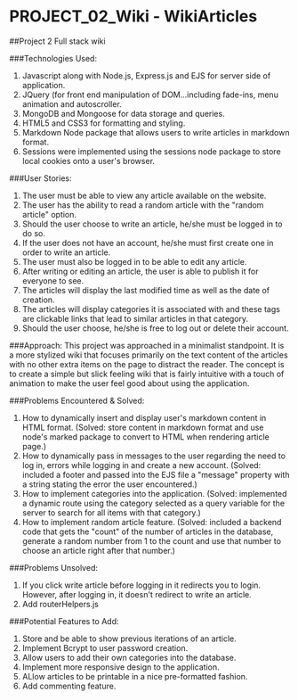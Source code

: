# PROJECT_02_Wiki - WikiArticles
##Project 2 Full stack wiki 

###Technologies Used:
1. Javascript along with Node.js, Express.js and EJS for server side of application.
2. JQuery (for front end manipulation of DOM...including fade-ins, menu animation and autoscroller.
3. MongoDB and Mongoose for data storage and queries.
4. HTML5 and CSS3 for formatting and styling.
5. Markdown Node package that allows users to write articles in markdown format.
6. Sessions were implemented using the sessions node package to store local cookies onto a user's browser.

###User Stories:
1. The user must be able to view any article available on the website.
2. The user has the ability to read a random article with the "random article" option.
3. Should the user choose to write an article, he/she must be logged in to do so.
4. If the user does not have an account, he/she must first create one in order to write an article.
5. The user must also be logged in to be able to edit any article.
6. After writing or editing an article, the user is able to publish it for everyone to see.
7. The articles will display the last modified time as well as the date of creation.
8. The articles will display categories it is associated with and these tags are clickable links that lead to similar articles in that category.
9. Should the user choose, he/she is free to log out or delete their account.


###Approach:
This project was approached in a minimalist standpoint. It is a more stylized wiki that focuses primarily on the text content of the articles with no other extra items on the page to distract the reader. The concept is to create a simple but slick feeling wiki that is fairly intuitive with a touch of animation to make the user feel good about using the application.

###Problems Encountered & Solved:
1. How to dynamically insert and display user's markdown content in HTML format. (Solved: store content in markdown format and use node's marked package to convert to HTML when rendering article page.)
2. How to dynamically pass in messages to the user regarding the need to log in, errors while logging in and create a new account. (Solved: included a footer and passed into the EJS file a "message" property with a string stating the error the user encountered.)
3. How to implement categories into the application. (Solved: implemented a dynamic route using the category selected as a query variable for the server to search for all items with that category.)
4. How to implement random article feature. (Solved: included a backend code that gets the "count" of the number of articles in the database, generate a random number from 1 to the count and use that number to choose an article right after that number.)

###Problems Unsolved:
1. If you click write article before logging in it redirects you to login. However, after logging in, it doesn't redirect to write an article.
2. Add routerHelpers.js

###Potential Features to Add:
1. Store and be able to show previous iterations of an article.
2. Implement Bcrypt to user password creation.
3. Allow users to add their own categories into the database.
4. Implement more responsive design to the application.
5. ALlow articles to be printable in a nice pre-formatted fashion.
6. Add commenting feature.
